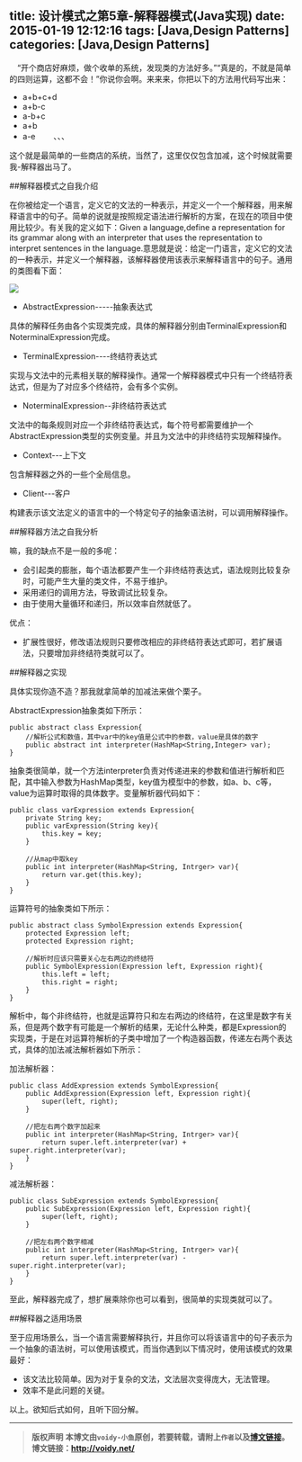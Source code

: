 title: 设计模式之第5章-解释器模式(Java实现)
date: 2015-01-19 12:12:16
tags: [Java,Design Patterns]
categories: [Java,Design Patterns]
---
　“开个商店好麻烦，做个收单的系统，发现类的方法好多。”“真是的，不就是简单的四则运算，这都不会！”你说你会啊。来来来，你把以下的方法用代码写出来：

* a+b+c+d
* a+b-c
* a-b+c
* a+b
* a-e
　　、、、

这个就是最简单的一些商店的系统，当然了，这里仅仅包含加减，这个时候就需要我-解释器出马了。

##解释器模式之自我介绍

在你被给定一个语言，定义它的文法的一种表示，并定义一个一个解释器，用来解释语言中的句子。简单的说就是按照规定语法进行解析的方案，在现在的项目中使用比较少。有关我的定义如下：Given a language,define a representation for its grammar along with an interpreter that uses the representation to interpret sentences in the language.意思就是说：给定一门语言，定义它的文法的一种表示，并定义一个解释器，该解释器使用该表示来解释语言中的句子。通用的类图看下面：

![](http://images.cnitblog.com/blog/666211/201501/181652078865845.jpg)

* AbstractExpression-----抽象表达式

具体的解释任务由各个实现类完成，具体的解释器分别由TerminalExpression和NoterminalExpression完成。

* TerminalExpression----终结符表达式

实现与文法中的元素相关联的解释操作。通常一个解释器模式中只有一个终结符表达式，但是为了对应多个终结符，会有多个实例。

* NoterminalExpression--非终结符表达式

文法中的每条规则对应一个非终结符表达式，每个符号都需要维护一个AbstractExpression类型的实例变量。并且为文法中的非终结符实现解释操作。

* Context---上下文

包含解释器之外的一些个全局信息。

* Client---客户

构建表示该文法定义的语言中的一个特定句子的抽象语法树，可以调用解释操作。

##解释器方法之自我分析

嘛，我的缺点不是一般的多呢：

* 会引起类的膨胀，每个语法都要产生一个非终结符表达式，语法规则比较复杂时，可能产生大量的类文件，不易于维护。
* 采用递归的调用方法，导致调试比较复杂。
* 由于使用大量循环和递归，所以效率自然就低了。

优点：

* 扩展性很好，修改语法规则只要修改相应的非终结符表达式即可，若扩展语法，只要增加非终结符类就可以了。

##解释器之实现

具体实现你造不造？那我就拿简单的加减法来做个栗子。

AbstractExpression抽象类如下所示：

	public abstract class Expression{
	    //解析公式和数值，其中var中的key值是公式中的参数，value是具体的数字
	    public abstract int interpreter(HashMap<String,Integer> var);
	}

抽象类很简单，就一个方法interpreter负责对传递进来的参数和值进行解析和匹配，其中输入参数为HashMap类型，key值为模型中的参数，如a、b、c等，value为运算时取得的具体数字。变量解析器代码如下：

	public class varExpression extends Expression{
	    private String key;
	    public varExpression(String key){
	        this.key = key;
	    }
	
	    //从map中取key
	    public int interpreter(HashMap<String, Intrger> var){
	        return var.get(this.key);
	    }
	}	

运算符号的抽象类如下所示：　

	public abstract class SymbolExpression extends Expression{
	    protected Expression left;
	    protected Expression right;
	
	    //解析时应该只需要关心左右两边的终结符
	    public SymbolExpression(Expression left, Expression right){
	        this.left = left;
	        this.right = right;
	    }
	}

解析中，每个非终结符，也就是运算符只和左右两边的终结符，在这里是数字有关系，但是两个数字有可能是一个解析的结果，无论什么种类，都是Expression的实现类，于是在对运算符解析的子类中增加了一个构造器函数，传递左右两个表达式，具体的加法减法解析器如下所示：

加法解析器：

	public class AddExpression extends SymbolExpression{
	    public AddExpression(Expression left, Expression right){
	        super(left, right);
	    }
	
	    //把左右两个数字加起来
	    public int interpreter(HashMap<String, Intrger> var){
	        return super.left.interpreter(var) + super.right.interpreter(var);
	    }
	}

减法解析器：

	public class SubExpression extends SymbolExpression{
	    public SubExpression(Expression left, Expression right){
	        super(left, right);
	    }
	
	    //把左右两个数字相减
	    public int interpreter(HashMap<String, Intrger> var){
	        return super.left.interpreter(var) - super.right.interpreter(var);
	    }
	}

至此，解释器完成了，想扩展乘除你也可以看到，很简单的实现类就可以了。

##解释器之适用场景

至于应用场景么，当一个语言需要解释执行，并且你可以将该语言中的句子表示为一个抽象的语法树，可以使用该模式，而当你遇到以下情况时，使用该模式的效果最好：

* 该文法比较简单。因为对于复杂的文法，文法层次变得庞大，无法管理。
* 效率不是此问题的关键。

以上。欲知后式如何，且听下回分解。



---
> **版权声明**
> **本博文由`voidy-小鱼`原创，若要转载，请附上`作者`以及[博文链接](http://voidy.net)。**
> **博文链接：<http://voidy.net/>**
